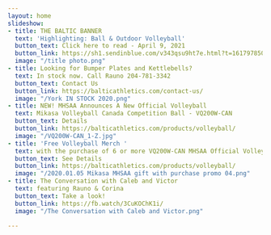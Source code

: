```yaml
---
layout: home
slideshow:
- title: THE BALTIC BANNER
  text: 'Highlighting: Ball & Outdoor Volleyball'
  button_text: Click here to read - April 9, 2021
  button_link: https://sh1.sendinblue.com/v343qsu9ht7e.html?t=1617978507
  image: "/title photo.png"
- title: Looking for Bumper Plates and Kettlebells?
  text: In stock now. Call Rauno 204-781-3342
  button_text: Contact Us
  button_link: https://balticathletics.com/contact-us/
  image: "/York IN STOCK 2020.png"
- title: NEW! MHSAA Announces A New Official Volleyball
  text: Mikasa Volleyball Canada Competition Ball - VQ200W-CAN
  button_text: Details
  button_link: https://balticathletics.com/products/volleyball/
  image: "/VQ200W-CAN_1-Z.jpg"
- title: 'Free Volleyball Merch '
  text: with the purchase of 6 or more VQ200W-CAN MHSAA Official Volleyballs
  button_text: See Details
  button_link: https://balticathletics.com/products/volleyball/
  image: "/2020.01.05 Mikasa MHSAA gift with purchase promo 04.png"
- title: The Conversation with Caleb and Victor
  text: featuring Rauno & Corina
  button_text: Take a look!
  button_link: https://fb.watch/3CuKOChK1i/
  image: "/The Conversation with Caleb and Victor.png"

---
```

